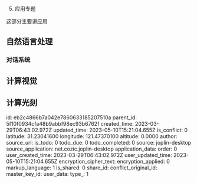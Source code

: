5. 应用专题

这部分主要讲应用

## 自然语言处理

### 对话系统

## 计算视觉

## 计算光刻

id: eb2c4866b7a042e7860633185207510a
parent_id: 5f10f0934cfa48b9abbf98ec93b6762f
created_time: 2023-03-29T06:43:02.972Z
updated_time: 2023-05-10T15:21:04.655Z
is_conflict: 0
latitude: 31.23041600
longitude: 121.47370100
altitude: 0.0000
author: 
source_url: 
is_todo: 0
todo_due: 0
todo_completed: 0
source: joplin-desktop
source_application: net.cozic.joplin-desktop
application_data: 
order: 0
user_created_time: 2023-03-29T06:43:02.972Z
user_updated_time: 2023-05-10T15:21:04.655Z
encryption_cipher_text: 
encryption_applied: 0
markup_language: 1
is_shared: 0
share_id: 
conflict_original_id: 
master_key_id: 
user_data: 
type_: 1